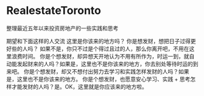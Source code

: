 # RealestateToronto
整理最近五年以来投资房地产的一些实践和思考

期望和下面这样的人交流
这里是你该来的地方吗？
你是想发财，想把日子过得更好些的人吗？
如果不是，你只不过是个得过且过的人，那么你离开吧，不用在这里浪费时间。
你是个想发财，却异想天开地认为不用有所作为，时运一到，就自动能发起财来的人吗？如果是，这里也不是你该来的地方，你去别处等待时运的到来吧。
你是个想发财，却又不想付出努力去学习和实践怎样发财的人吗？如果是，这里也不是你该来的地方。
你是个想发财，也愿意安心学习、实践 + 思考怎样才能发财的人吗？是。OK，这里就是你应该来的地方啦。
